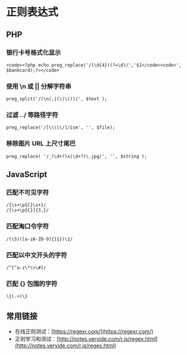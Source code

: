 # 正则表达式

## PHP
	
### 银行卡号格式化显示
	<code><?php echo preg_replace('/(\d{4})(?=\d)/','$1</code><code>', $bankcard);?></code>
	
### 使用 \n 或 || 分解字符串
	preg_split('/(\n|,|(\|\|))/', $text );
	
### 过滤 ../ 等路径字符
	preg_replace('/[\\\\\/]/ism', '', $file);
	
### 移除图片 URL 上尺寸尾巴
	preg_replace( '/_(\d+?)x(\d+?)\.jpg/', '', $string );

## JavaScript

### 匹配不可见字符
	/[\s+\p{C}\s+]/
	/[\s+\p{C}]{3,}/
	
### 匹配淘口令字符
	/(\S)([a-zA-Z0-9]{11})\1/

### 匹配以中文开头的字符

	/^[^a-z\*\>\#]/
	
### 匹配 {} 包围的字符
	\{(.+)\}

## 常用链接

- 在线正则测试：[https://regexr.com/](https://regexr.com/)
- 正则学习和测试：[http://notes.veryide.com/r.js/regex.html](http://notes.veryide.com/r.js/regex.html)
